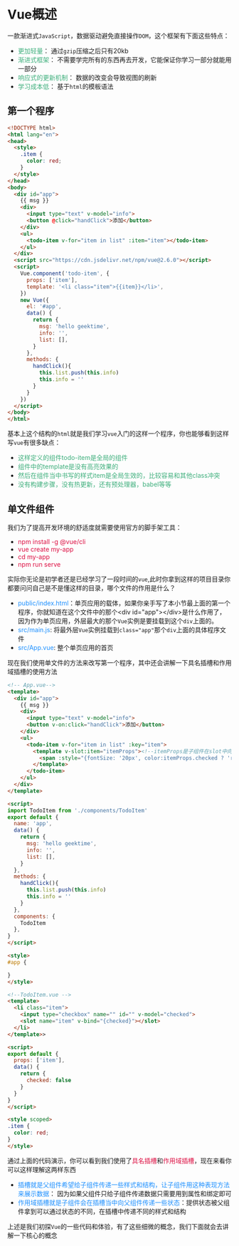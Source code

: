 # Vue概述

一款渐进式`JavaScript`，数据驱动避免直接操作`DOM`，这个框架有下面这些特点：
+ <font color=#3eaf7c>更加轻量</font>： 通过`gzip`压缩之后只有20kb
+ <font color=#3eaf7c>渐进式框架</font>： 不需要学完所有的东西再去开发，它能保证你学习一部分就能用一部分
+ <font color=#3eaf7c>响应式的更新机制</font>： 数据的改变会导致视图的刷新
+ <font color=#3eaf7c>学习成本低</font>： 基于`html`的模板语法

## 第一个程序
```html
<!DOCTYPE html>
<html lang="en">
<head>
  <style>
    .item {
      color: red;
    }
  </style>
</head>
<body>
  <div id="app">
    {{ msg }}
    <div>
      <input type="text" v-model="info">
      <button @click="handClick">添加</button>
    </div>
    <ul>
      <todo-item v-for="item in list" :item="item"></todo-item>
    </ul>
  </div>
  <script src="https://cdn.jsdelivr.net/npm/vue@2.6.0"></script>
  <script>
    Vue.component('todo-item', {
      props: ['item'],
      template: '<li class="item">{{item}}</li>',
    })
    new Vue({
      el: '#app',
      data() {
        return {
          msg: 'hello geektime',
          info: '',
          list: [],
        }
      },
      methods: {
        handClick(){
          this.list.push(this.info)
          this.info = ''
        }
      }
    }) 
  </script>
</body>
</html>
```
基本上这个结构的`html`就是我们学习`vue`入门的这样一个程序，你也能够看到这样写`vue`有很多缺点：
+ <font color=#3eaf7c>这样定义的组件todo-item是全局的组件</font>
+ <font color=#3eaf7c>组件中的template是没有高亮效果的</font>
+ <font color=#3eaf7c>然后在组件当中书写的样式item是全局生效的，比较容易和其他class冲突</font>
+ <font color=#3eaf7c>没有构建步骤，没有热更新，还有预处理器，babel等等</font>

## 单文件组件
我们为了提高开发环境的舒适度就需要使用官方的脚手架工具：
+ <font color=#DD1144>npm install -g @vue/cli</font>
+ <font color=#DD1144>vue create my-app</font>
+ <font color=#DD1144>cd my-app</font>
+ <font color=#DD1144>npm run serve</font>

实际你无论是初学者还是已经学习了一段时间的`vue`,此时你拿到这样的项目目录你都要问问自己是不是懂这样的目录，哪个文件的作用是什么？
+ <font color=#1E90FF>public/index.html</font>：单页应用的载体，如果你亲手写了本小节最上面的第一个程序，你就知道在这个文件中的那个&lt;div id="app"&gt;&lt;/div&gt;是什么作用了，因为作为单页应用，外层最大的那个`Vue`实例是要挂载到这个`div`上面的。
+ <font color=#1E90FF>src/main.js</font>: 将最外层`Vue`实例挂载到`class="app"`那个`div`上面的具体程序文件
+ <font color=#1E90FF>src/App.vue</font>: 整个单页应用的首页

现在我们使用单文件的方法来改写第一个程序，其中还会讲解一下具名插槽和作用域插槽的使用方法
```html
<!-- App.vue-->
<template>
  <div id="app">
    {{ msg }}
    <div>
      <input type="text" v-model="info">
      <button v-on:click="handClick">添加</button>
    </div>
    <ul>
      <todo-item v-for="item in list" :key="item">
        <template v-slot:item="itemProps"><!--itemProps是子组件在slot中向父组件传递出来的一个对象{ checked：checked }-->
          <span :style="{fontSize: '20px', color:itemProps.checked ? 'red': 'blue'}">{{ item }}</span>
        </template>
      </todo-item>
    </ul>
  </div>
</template>

<script>
import TodoItem from './components/TodoItem'
export default {
  name: 'app',
  data() {
    return {
      msg: 'hello geektime',
      info: '',
      list: [],
    }
  },
  methods: {
    handClick(){
      this.list.push(this.info)
      this.info = ''
    }
  },
  components: {
    TodoItem
  },
}
</script>

<style>
#app {

}
</style>

```
```html
<!--TodoItem.vue -->
<template>
  <li class="item">
    <input type="checkbox" name="" id="" v-model="checked">
    <slot name="item" v-bind="{checked}"></slot>
  </li>
</template>>

<script>
export default {
  props: ['item'],
  data() {
    return {
      checked: false
    }
  }
}
</script>

<style scoped>
.item {
  color: red;
}
</style>
```
通过上面的代码演示，你可以看到我们使用了<font color=#DD1144>具名插槽</font>和<font color=#DD1144>作用域插槽</font>，现在来看你可以这样理解这两样东西
+ <font color=#1E90FF>插槽就是父组件希望给子组件传递一些样式和结构，让子组件用这种表现方法来展示数据</font>： 因为如果父组件只给子组件传递数据只需要用到属性和绑定即可
+ <font color=#1E90FF>作用域插槽就是子组件会在插槽当中向父组件传递一些状态</font>：提供状态被父组件拿到可以通过状态的不同，在插槽中传递不同的样式和结构

上述是我们初探`Vue`的一些代码和体验，有了这些细微的概念，我们下面就会去讲解一下核心的概念